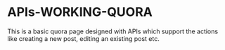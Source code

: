 # APIs-WORKING-QUORA
This is a basic quora page designed with APIs which support the actions like creating a new post, editing an existing post etc.


